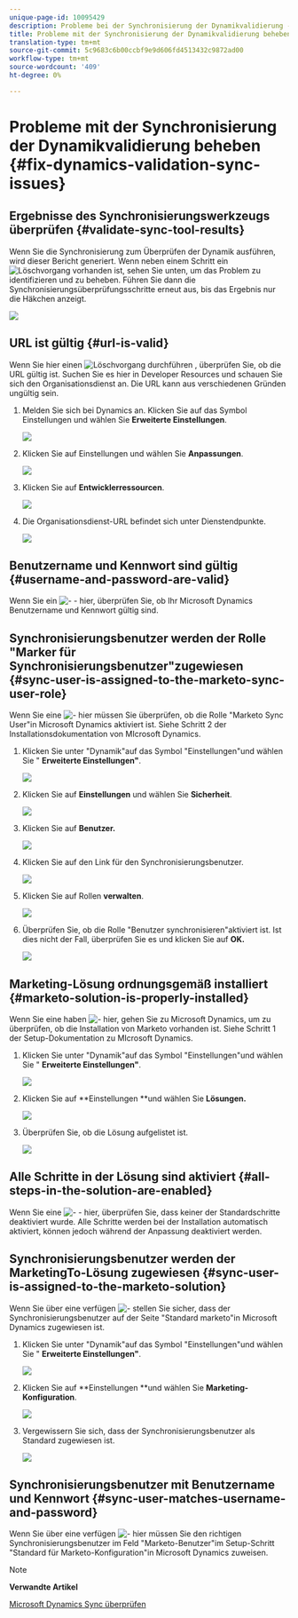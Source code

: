 ```yaml
---
unique-page-id: 10095429
description: Probleme bei der Synchronisierung der Dynamikvalidierung - Marketing-Dokumente - Produktdokumentation
title: Probleme mit der Synchronisierung der Dynamikvalidierung beheben
translation-type: tm+mt
source-git-commit: 5c9683c6b00ccbf9e9d606fd4513432c9872ad00
workflow-type: tm+mt
source-wordcount: '409'
ht-degree: 0%

---
```



# Probleme mit der Synchronisierung der Dynamikvalidierung beheben {#fix-dynamics-validation-sync-issues}

## Ergebnisse des Synchronisierungswerkzeugs überprüfen {#validate-sync-tool-results}

Wenn Sie die Synchronisierung zum Überprüfen der Dynamik ausführen, wird dieser Bericht generiert. Wenn neben einem Schritt ein ![Löschvorgang](assets/delete.png) vorhanden ist, sehen Sie unten, um das Problem zu identifizieren und zu beheben. Führen Sie dann die Synchronisierungsüberprüfungsschritte erneut aus, bis das Ergebnis nur die Häkchen anzeigt.

![](assets/image2015-9-22-15-3a58-3a12.png)

## URL ist gültig {#url-is-valid}

Wenn Sie hier einen ![Löschvorgang durchführen](assets/delete.png) , überprüfen Sie, ob die URL gültig ist. Suchen Sie es hier in Developer Resources und schauen Sie sich den Organisationsdienst an. Die URL kann aus verschiedenen Gründen ungültig sein.

1. Melden Sie sich bei Dynamics an. Klicken Sie auf das Symbol Einstellungen und wählen Sie **Erweiterte Einstellungen**.

   ![](assets/one.png)

1. Klicken Sie auf Einstellungen und wählen Sie **Anpassungen**.

   ![](assets/two.png)

1. Klicken Sie auf **Entwicklerressourcen**.

   ![](assets/three.png)

1. Die Organisationsdienst-URL befindet sich unter Dienstendpunkte.

   ![](assets/four.png)

## Benutzername und Kennwort sind gültig {#username-and-password-are-valid}

Wenn Sie ein ![-](assets/delete.png) - hier, überprüfen Sie, ob Ihr Microsoft Dynamics Benutzername und Kennwort gültig sind.

## Synchronisierungsbenutzer werden der Rolle &quot;Marker für Synchronisierungsbenutzer&quot;zugewiesen {#sync-user-is-assigned-to-the-marketo-sync-user-role}

Wenn Sie eine ![-](assets/delete.png) hier müssen Sie überprüfen, ob die Rolle &quot;Marketo Sync User&quot;in Microsoft Dynamics aktiviert ist. Siehe Schritt 2 der Installationsdokumentation von MIcrosoft Dynamics.

1. Klicken Sie unter &quot;Dynamik&quot;auf das Symbol &quot;Einstellungen&quot;und wählen Sie &quot; **Erweiterte Einstellungen&quot;**.

   ![](assets/one.png)

1. Klicken Sie auf **Einstellungen** und wählen Sie **Sicherheit**.

   ![](assets/six.png)

1. Klicken Sie auf **Benutzer.**

   ![](assets/image2015-9-24-9-3a47-3a25.png)

1. Klicken Sie auf den Link für den Synchronisierungsbenutzer.

   ![](assets/seven.png)

1. Klicken Sie auf Rollen **verwalten**.

   ![](assets/eight.png)

1. Überprüfen Sie, ob die Rolle &quot;Benutzer synchronisieren&quot;aktiviert ist. Ist dies nicht der Fall, überprüfen Sie es und klicken Sie auf **OK.**

   ![](assets/image2015-9-24-9-3a59-3a21.png)

## Marketing-Lösung ordnungsgemäß installiert {#marketo-solution-is-properly-installed}

Wenn Sie eine haben ![-](assets/delete.png) hier, gehen Sie zu Microsoft Dynamics, um zu überprüfen, ob die Installation von Marketo vorhanden ist. Siehe Schritt 1 der Setup-Dokumentation zu MIcrosoft Dynamics.

1. Klicken Sie unter &quot;Dynamik&quot;auf das Symbol &quot;Einstellungen&quot;und wählen Sie &quot; **Erweiterte Einstellungen&quot;**.

   ![](assets/one.png)

1. Klicken Sie auf **Einstellungen **und wählen Sie **Lösungen.**

   ![](assets/eleven.png)

1. Überprüfen Sie, ob die Lösung aufgelistet ist.

   ![](assets/twelve.png)

## Alle Schritte in der Lösung sind aktiviert {#all-steps-in-the-solution-are-enabled}

Wenn Sie eine ![-](assets/delete.png) - hier, überprüfen Sie, dass keiner der Standardschritte deaktiviert wurde. Alle Schritte werden bei der Installation automatisch aktiviert, können jedoch während der Anpassung deaktiviert werden.

## Synchronisierungsbenutzer werden der MarketingTo-Lösung zugewiesen {#sync-user-is-assigned-to-the-marketo-solution}

Wenn Sie über eine verfügen ![-](assets/delete.png) stellen Sie sicher, dass der Synchronisierungsbenutzer auf der Seite &quot;Standard marketo&quot;in Microsoft Dynamics zugewiesen ist.

1. Klicken Sie unter &quot;Dynamik&quot;auf das Symbol &quot;Einstellungen&quot;und wählen Sie &quot; **Erweiterte Einstellungen&quot;**.

   ![](assets/one.png)

1. Klicken Sie auf **Einstellungen **und wählen Sie **Marketing-Konfiguration**.

   ![](assets/thirteen.png)

1. Vergewissern Sie sich, dass der Synchronisierungsbenutzer als Standard zugewiesen ist.

   ![](assets/fourteen.png)

## Synchronisierungsbenutzer mit Benutzername und Kennwort {#sync-user-matches-username-and-password}

Wenn Sie über eine verfügen ![-](assets/delete.png) hier müssen Sie den richtigen Synchronisierungsbenutzer im Feld &quot;Marketo-Benutzer&quot;im Setup-Schritt &quot;Standard für Marketo-Konfiguration&quot;in Microsoft Dynamics zuweisen.

>[!NOTE]
>
>**Verwandte Artikel**
>
>[Microsoft Dynamics Sync überprüfen](../../../../../product-docs/crm-sync/microsoft-dynamics-sync/sync-setup/validate-microsoft-dynamics-sync.md)

